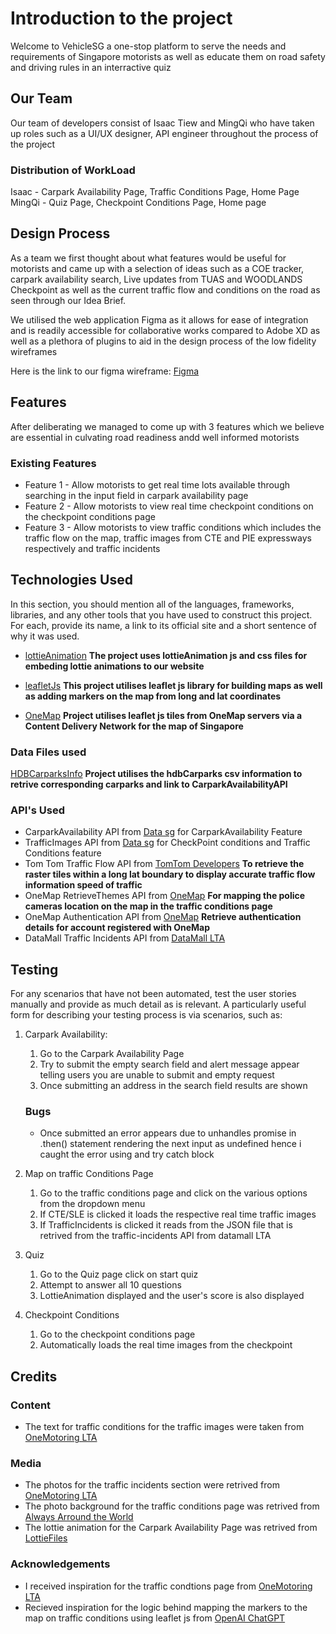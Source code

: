 # Introduction to the project
Welcome to VehicleSG a one-stop platform to serve the needs and requirements of Singapore motorists as well as educate them on road safety and driving rules in an interractive quiz

## Our Team
Our team of developers consist of Isaac Tiew and MingQi who have taken up roles such as a UI/UX designer, API engineer throughout the process of the project

### Distribution of WorkLoad
Isaac - Carpark Availability Page, Traffic Conditions Page, Home Page
MingQi - Quiz Page, Checkpoint Conditions Page, Home page
 
## Design Process
 
As a team we first thought about what features would be useful for motorists and came up with a selection of ideas such as a COE tracker, carpark availability search, Live updates
from TUAS and WOODLANDS Checkpoint as well as the current traffic flow and conditions on the road as seen through our Idea Brief. 

We utilised the web application Figma as it allows for ease of integration and is readily accessible for collaborative works compared to Adobe XD as well as a plethora of plugins
to aid in the design process of the low fidelity wireframes

Here is the link to our figma wireframe: [Figma](https://www.figma.com/file/KfDpdyELxdICHP7zi0SLYd/VehicleSG?type=design&node-id=0%3A1&mode=design&t=c263ky6W2egumvHc-1)


## Features

After deliberating we managed to come up with 3 features which we believe are essential in culvating road readiness andd well informed motorists

 
### Existing Features
- Feature 1 - Allow motorists to get real time lots available through searching in the input field in carpark availability page
- Feature 2 - Allow motorists to view real time checkpoint conditions on the checkpoint conditions page
- Feature 3 - Allow motorists to view traffic conditions which includes the traffic flow on the map, traffic images from CTE and PIE expressways respectively and traffic incidents


## Technologies Used

In this section, you should mention all of the languages, frameworks, libraries, and any other tools that you have used to construct this project. For each, provide its name, a link to its official site and a short sentence of why it was used.

- [lottieAnimation](https://lottiefiles.com/)
  **The project uses lottieAnimation js and css files for embeding lottie animations to our website**

- [leafletJs](https://leafletjs.com/)
  **This project utilises leaflet js library for building maps as well as adding markers on the map from long and lat coordinates**

- [OneMap](https://www.onemap.gov.sg/apidocs/)
  **Project utilises leaflet js tiles from OneMap servers via a Content Delivery Network for the map of Singapore**

### Data Files used
[HDBCarparksInfo](https://beta.data.gov.sg/datasets/d_23f946fa557947f93a8043bbef41dd09/view)
**Project utilises the hdbCarparks csv information to retrive corresponding carparks and link to CarparkAvailabilityAPI**


### API's Used

- CarparkAvailability API from [Data sg](https://beta.data.gov.sg/collections/85/view) for CarparkAvailability Feature
- TrafficImages API from [Data sg](https://beta.data.gov.sg/collections/354/view) for CheckPoint conditions and Traffic Conditions feature
- Tom Tom Traffic Flow API from [TomTom Developers](https://developer.tomtom.com/traffic-api/documentation/traffic-flow/traffic-flow-service)
  **To retrieve the raster tiles within a long lat boundary to display accurate traffic flow information speed of traffic**
- OneMap RetrieveThemes API from [OneMap](https://www.onemap.gov.sg/apidocs/apidocs/#getAllThemeInfo)
  **For mapping the police cameras location on the map in the traffic conditions page**
- OneMap Authentication API from [OneMap](https://www.onemap.gov.sg/apidocs/apidocs/#getAllThemeInfo)
  **Retrieve authentication details for account registered with OneMap**
- DataMall Traffic Incidents API from [DataMall LTA](https://datamall.lta.gov.sg/content/datamall/en/dynamic-data.html)




## Testing

For any scenarios that have not been automated, test the user stories manually and provide as much detail as is relevant. A particularly useful form for describing your testing process is via scenarios, such as:

1. Carpark Availability:
    1. Go to the Carpark Availability Page
    2. Try to submit the empty search field and alert message appear telling users you are unable to submit and empty request
    3. Once submitting an address in the search field results are shown

    ### Bugs
    - Once submitted an error appears due to unhandles promise in .then() statement rendering the next input as undefined hence i caught the error using and try catch block

 2. Map on traffic Conditions Page
    1. Go to the traffic conditions page and click on the various options from the dropdown menu
    2. If CTE/SLE is clicked it loads the respective real time traffic images
    3. If TrafficIncidents is clicked it reads from the JSON file that is retrived from the traffic-incidents API from datamall LTA

 3. Quiz
    1. Go to the Quiz page click on start quiz
    2. Attempt to answer all 10 questions
    3. LottieAnimation displayed and the user's score is also displayed


 4. Checkpoint Conditions
    1. Go to the checkpoint conditions page
    2. Automatically loads the real time images from the checkpoint
    



## Credits

### Content
- The text for traffic conditions for the traffic images were taken from [OneMotoring LTA](https://onemotoring.lta.gov.sg/content/onemotoring/home/driving/traffic_information/traffic-cameras.html)

### Media
- The photos for the traffic incidents section were retrived from [OneMotoring LTA](https://onemotoring.lta.gov.sg/content/onemotoring/home/driving/traffic_information/traffic-smart.html)
- The photo background for the traffic conditions page was retrived from [Always Arround the World](https://www.google.com/url?sa=i&url=https%3A%2F%2Fwww.alwaysaroundtheworld.com%2Fsingapore%2Fsingapore-skyline%2F&psig=AOvVaw2uFf7YVVgEH0soIM7UbI8P&ust=1707491518335000&source=images&cd=vfe&opi=89978449&ved=0CBUQjhxqFwoTCNi04dyDnIQDFQAAAAAdAAAAABAE)
- The lottie animation for the Carpark Availability Page was retrived from [LottieFiles](https://lottiefiles.com/animations/parking-spots-1JxnjiZoIc)

### Acknowledgements

- I received inspiration for the traffic condtions page from [OneMotoring LTA](https://onemotoring.lta.gov.sg/content/onemotoring/home/driving/traffic_information/traffic-cameras.html)
- Recieved inspiration for the logic behind mapping the markers to the map on traffic conditions using leaflet js from [OpenAI ChatGPT](https://chat.openai.com/c/9b10b3b0-f46e-45a3-989e-5d52ac49b2c4)
